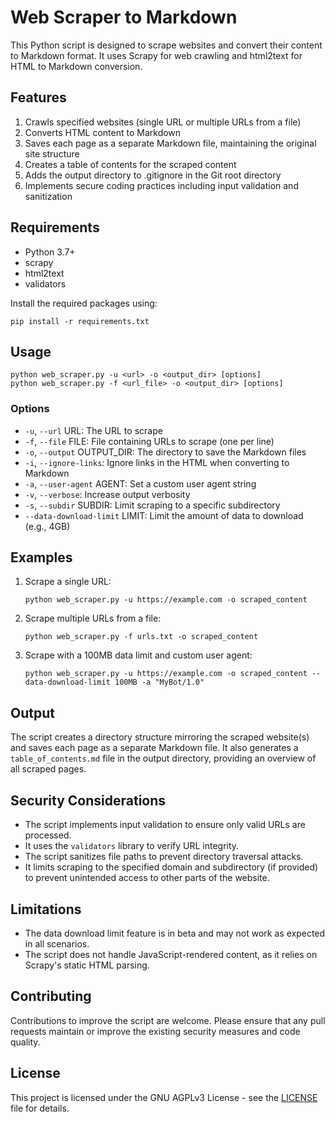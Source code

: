 # Web Scraper to Markdown

This Python script is designed to scrape websites and convert their content to Markdown format. It uses Scrapy for web crawling and html2text for HTML to Markdown conversion.

## Features

1. Crawls specified websites (single URL or multiple URLs from a file)
2. Converts HTML content to Markdown
3. Saves each page as a separate Markdown file, maintaining the original site structure
4. Creates a table of contents for the scraped content
5. Adds the output directory to .gitignore in the Git root directory
6. Implements secure coding practices including input validation and sanitization

## Requirements

- Python 3.7+
- scrapy
- html2text
- validators

Install the required packages using:

```
pip install -r requirements.txt
```

## Usage

```
python web_scraper.py -u <url> -o <output_dir> [options]
python web_scraper.py -f <url_file> -o <output_dir> [options]
```

### Options

- `-u`, `--url` URL: The URL to scrape
- `-f`, `--file` FILE: File containing URLs to scrape (one per line)
- `-o`, `--output` OUTPUT_DIR: The directory to save the Markdown files
- `-i`, `--ignore-links`: Ignore links in the HTML when converting to Markdown
- `-a`, `--user-agent` AGENT: Set a custom user agent string
- `-v`, `--verbose`: Increase output verbosity
- `-s`, `--subdir` SUBDIR: Limit scraping to a specific subdirectory
- `--data-download-limit` LIMIT: Limit the amount of data to download (e.g., 4GB)

## Examples

1. Scrape a single URL:
   ```
   python web_scraper.py -u https://example.com -o scraped_content
   ```

2. Scrape multiple URLs from a file:
   ```
   python web_scraper.py -f urls.txt -o scraped_content
   ```

3. Scrape with a 100MB data limit and custom user agent:
   ```
   python web_scraper.py -u https://example.com -o scraped_content --data-download-limit 100MB -a "MyBot/1.0"
   ```

## Output

The script creates a directory structure mirroring the scraped website(s) and saves each page as a separate Markdown file. It also generates a `table_of_contents.md` file in the output directory, providing an overview of all scraped pages.

## Security Considerations

- The script implements input validation to ensure only valid URLs are processed.
- It uses the `validators` library to verify URL integrity.
- The script sanitizes file paths to prevent directory traversal attacks.
- It limits scraping to the specified domain and subdirectory (if provided) to prevent unintended access to other parts of the website.

## Limitations

- The data download limit feature is in beta and may not work as expected in all scenarios.
- The script does not handle JavaScript-rendered content, as it relies on Scrapy's static HTML parsing.

## Contributing

Contributions to improve the script are welcome. Please ensure that any pull requests maintain or improve the existing security measures and code quality.

## License

This project is licensed under the GNU AGPLv3 License - see the [LICENSE](https://choosealicense.com/licenses/agpl-3.0/) file for details.
